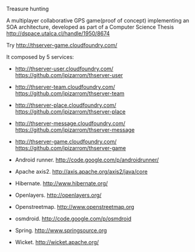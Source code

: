 Treasure hunting

A multiplayer collaborative GPS game(proof of concept) implementing an SOA architecture, developed as part of a Computer Science Thesis http://dspace.utalca.cl/handle/1950/8674


Try http://thserver-game.cloudfoundry.com/

It composed by 5 services:
* http://thserver-user.cloudfoundry.com/	https://github.com/jpizarrom/thserver-user
* http://thserver-team.cloudfoundry.com/	https://github.com/jpizarrom/thserver-team
* http://thserver-place.cloudfoundry.com/	https://github.com/jpizarrom/thserver-place
* http://thserver-message.cloudfoundry.com/	https://github.com/jpizarrom/thserver-message
* http://thserver-game.cloudfoundry.com/	https://github.com/jpizarrom/thserver-game



* Android runner. http://code.google.com/p/androidrunner/
* Apache axis2. http://axis.apache.org/axis2/java/core
* Hibernate. http://www.hibernate.org/
* Openlayers. http://openlayers.org/
* Openstreetmap. http://www.openstreetmap.org
* osmdroid. http://code.google.com/p/osmdroid
* Spring. http://www.springsource.org
* Wicket. http://wicket.apache.org/

